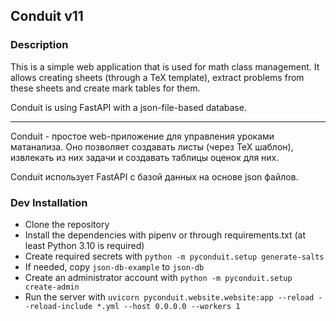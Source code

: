 ## Conduit v11

### Description

This is a simple web application that is used for math class management.
It allows creating sheets (through a TeX template), extract problems from these sheets
and create mark tables for them.

Conduit is using FastAPI with a json-file-based database.

---

Conduit - простое web-приложение для управления уроками матанализа.
Оно позволяет создавать листы (через TeX шаблон), извлекать из них задачи
и создавать таблицы оценок для них.

Conduit использует FastAPI с базой данных на основе json файлов.

### Dev Installation

* Clone the repository
* Install the dependencies with pipenv or through requirements.txt (at least Python 3.10 is required)
* Create required secrets with `python -m pyconduit.setup generate-salts`
* If needed, copy `json-db-example` to `json-db`
* Create an administrator account with `python -m pyconduit.setup create-admin`
* Run the server with `uvicorn pyconduit.website.website:app --reload --reload-include *.yml --host 0.0.0.0 --workers 1`
